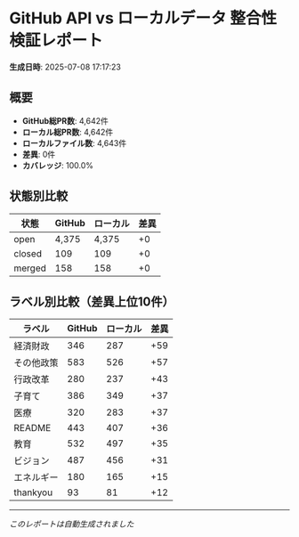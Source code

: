 # GitHub API vs ローカルデータ 整合性検証レポート

**生成日時**: 2025-07-08 17:17:23

## 概要

- **GitHub総PR数**: 4,642件
- **ローカル総PR数**: 4,642件
- **ローカルファイル数**: 4,643件
- **差異**: 0件
- **カバレッジ**: 100.0%

## 状態別比較

| 状態 | GitHub | ローカル | 差異 |
|------|--------|----------|------|
| open | 4,375 | 4,375 | +0 |
| closed | 109 | 109 | +0 |
| merged | 158 | 158 | +0 |

## ラベル別比較（差異上位10件）

| ラベル | GitHub | ローカル | 差異 |
|--------|--------|----------|------|
| 経済財政 | 346 | 287 | +59 |
| その他政策 | 583 | 526 | +57 |
| 行政改革 | 280 | 237 | +43 |
| 子育て | 386 | 349 | +37 |
| 医療 | 320 | 283 | +37 |
| README | 443 | 407 | +36 |
| 教育 | 532 | 497 | +35 |
| ビジョン | 487 | 456 | +31 |
| エネルギー | 180 | 165 | +15 |
| thankyou | 93 | 81 | +12 |

---
*このレポートは自動生成されました*